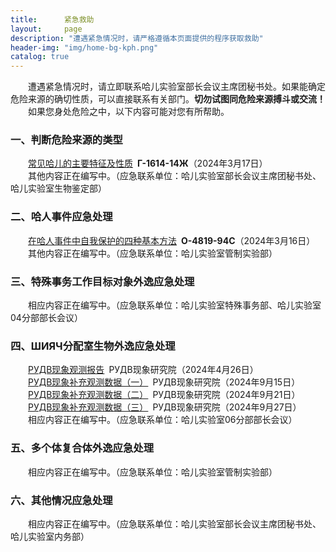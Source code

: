 ```yaml
---
title:      紧急救助
layout:     page
description: "遭遇紧急情况时，请严格遵循本页面提供的程序获取救助"
header-img: "img/home-bg-kph.png"
catalog: true
---
```


&emsp;&emsp;遭遇紧急情况时，请立即联系哈儿实验室部长会议主席团秘书处。如果能确定危险来源的确切性质，可以直接联系有关部门。**切勿试图同危险来源搏斗或交流！**  
&emsp;&emsp;如果您身处危险之中，以下内容可能对您有所帮助。

### 一、判断危险来源的类型

&emsp;&emsp;[常见哈儿的主要特征及性质](../2024/03/17/%E5%93%88%E5%84%BF%E7%9A%84%E9%89%B4%E5%88%AB%E6%96%B9%E6%B3%95/)&ensp;**Г-1614-14Ж**（2024年3月17日）  
&emsp;&emsp;其他内容正在编写中。（应急联系单位：哈儿实验室部长会议主席团秘书处、哈儿实验室生物鉴定部）

### 二、哈人事件应急处理

&emsp;&emsp;[在哈人事件中自我保护的四种基本方法](../2024/03/16/%E8%A2%AB%E5%93%88%E5%84%BF%E8%BF%BD%E6%9D%80%E6%80%8E%E4%B9%88%E5%8A%9E-%E6%95%99%E4%BD%A0%E5%9B%9B%E6%8B%9B%E8%A7%A3%E5%86%B3/)&ensp;**О-4819-94С**（2024年3月16日）  
&emsp;&emsp;其他内容正在编写中。（应急联系单位：哈儿实验室管制实验部）

### 三、特殊事务工作目标对象外逸应急处理

&emsp;&emsp;相应内容正在编写中。（应急联系单位：哈儿实验室特殊事务部、哈儿实验室04分部部长会议）

### 四、ШИЯЧ分配室生物外逸应急处理

&emsp;&emsp;[РУДВ现象观测报告](../2024/04/26/%D0%A0%D0%A3%D0%94%D0%92%E7%8E%B0%E8%B1%A1%E8%A7%82%E6%B5%8B%E6%8A%A5%E5%91%8A/)&ensp;РУДВ现象研究院（2024年4月26日）  
&emsp;&emsp;[РУДВ现象补充观测数据（一）](../2024/09/15/%D0%A0%D0%A3%D0%94%D0%92%E7%8E%B0%E8%B1%A1%E8%A1%A5%E5%85%85%E8%A7%82%E6%B5%8B%E6%95%B0%E6%8D%AE-%E4%B8%80/)&ensp;РУДВ现象研究院（2024年9月15日）  
&emsp;&emsp;[РУДВ现象补充观测数据（二）](../2024/09/21/%D0%A0%D0%A3%D0%94%D0%92%E7%8E%B0%E8%B1%A1%E8%A1%A5%E5%85%85%E8%A7%82%E6%B5%8B%E6%95%B0%E6%8D%AE-%E4%BA%8C/)&ensp;РУДВ现象研究院（2024年9月21日）  
&emsp;&emsp;[РУДВ现象补充观测数据（三）](../2024/09/27/%D0%A0%D0%A3%D0%94%D0%92%E7%8E%B0%E8%B1%A1%E8%A1%A5%E5%85%85%E8%A7%82%E6%B5%8B%E6%95%B0%E6%8D%AE-%E4%B8%89/)&ensp;РУДВ现象研究院（2024年9月27日）  
&emsp;&emsp;相应内容正在编写中。（应急联系单位：哈儿实验室06分部部长会议）

### 五、多个体复合体外逸应急处理

&emsp;&emsp;相应内容正在编写中。（应急联系单位：哈儿实验室管制实验部）

### 六、其他情况应急处理

&emsp;&emsp;相应内容正在编写中。（应急联系单位：哈儿实验室部长会议主席团秘书处、哈儿实验室内务部）